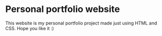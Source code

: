 # Personal portfolio website

This website is my personal portfolio project made just using HTML and CSS. Hope you like it :)
